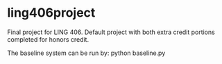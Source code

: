 # ling406project
Final project for LING 406. Default project with both extra credit portions completed for honors credit.

The baseline system can be run by:
python baseline.py
